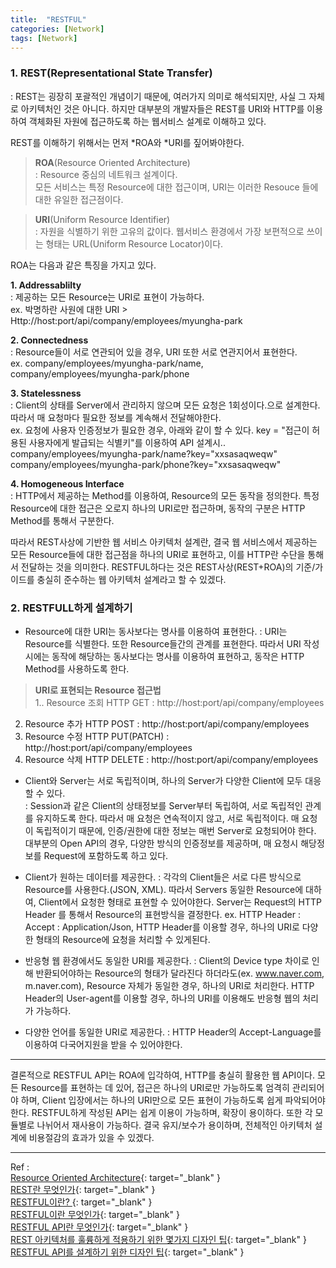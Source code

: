 ```yaml
---
title:  "RESTFUL"
categories: [Network]
tags: [Network]
---
```


### 1. REST(Representational State Transfer)    

: REST는 굉장히 포괄적인 개념이기 때문에, 여러가지 의미로 해석되지만, 사실 그 자체로 아키텍처인 것은 아니다. 하지만 대부분의 개발자들은 REST를 URI와 HTTP를 이용하여 객체화된 자원에 접근하도록 하는 웹서비스 설계로 이해하고 있다.    

REST를 이해하기 위해서는 먼저 *ROA와 *URI를 짚어봐야한다.    

> **ROA**(Resource Oriented Architecture)  
: Resource 중심의 네트워크 설계이다.  
모든 서비스는 특정 Resource에 대한 접근이며, URI는 이러한 Resouce 들에 대한 유일한 접근점이다.    

> **URI**(Uniform Resource Identifier)  
: 자원을 식별하기 위한 고유의 값이다. 웹서비스 환경에서 가장 보편적으로 쓰이는 형태는 URL(Uniform Resource Locator)이다.    

ROA는 다음과 같은 특징을 가지고 있다.    

**1. Addressablilty**  
: 제공하는 모든 Resource는 URI로 표현이 가능하다.    
ex. 박명하란 사원에 대한 URI > Http://host:port/api/company/employees/myungha-park    

**2. Connectedness**  
: Resource들이 서로 연관되어 있을 경우, URI 또한 서로 연관지어서 표현한다.    
ex. company/employees/myungha-park/name,    
    company/employees/myungha-park/phone    

**3. Statelessness**  
: Client의 상태를 Server에서 관리하지 않으며 모든 요청은 1회성이다.으로 설계한다. 따라서 매 요청마다 필요한 정보를 계속해서 전달해야한다.  
ex. 요청에 사용자 인증정보가 필요한 경우, 아래와 같이 할 수 있다. 
key = "접근이 허용된 사용자에게 발급되는 식별키"를 이용하여 API 설계시..  
company/employees/myungha-park/name?key="xxsasaqweqw"  
company/employees/myungha-park/phone?key="xxsasaqweqw"    

**4. Homogeneous Interface**  
: HTTP에서 제공하는 Method를 이용하여, Resource의 모든 동작을 정의한다. 특정 Resource에 대한 접근은 오로지 하나의 URI로만 접근하며, 동작의 구분은 HTTP Method를 통해서 구분한다.    

따라서 REST사상에 기반한 웹 서비스 아키텍처 설계란, 결국 웹 서비스에서 제공하는 모든 Resource들에 대한 접근점을 하나의 URI로 표현하고, 이를 HTTP란 수단을 통해서 전달하는 것을 의미한다.
RESTFUL하다는 것은 REST사상(REST+ROA)의 기준/가이드를 충실히 준수하는 웹 아키텍처 설계라고 할 수 있겠다.

### 2. RESTFULL하게 설계하기    
- Resource에 대한 URI는 동사보다는 명사를 이용하여 표현한다.
: URI는 Resource를 식별한다. 또한 Resource들간의 관계를 표현한다. 따라서 URI 작성시에는 동작에 해당하는 동사보다는 명사를 이용하여 표현하고, 동작은 HTTP Method를 사용하도록 한다.    

> **URI로 표현되는 Resource 접근법**  
1.. Resource 조회
HTTP GET : http://host:port/api/company/employees  
2. Resource 추가
HTTP POST : http://host:port/api/company/employees  
3. Resource 수정
HTTP PUT(PATCH) : http://host:port/api/company/employees  
4. Resource 삭제
HTTP DELETE : http://host:port/api/company/employees    

- Client와 Server는 서로 독립적이며, 하나의 Server가 다양한 Client에 모두 대응할 수 있다.  
: Session과 같은 Client의 상태정보를 Server부터 독립하여, 서로 독립적인 관계를 유지하도록 한다. 따라서 매 요청은 연속적이지 않고, 서로 독립적이다. 매 요청이 독립적이기 때문에, 인증/권한에 대한 정보는 매번 Server로 요청되어야 한다. 대부분의 Open API의 경우, 다양한 방식의 인증정보를 제공하며, 매 요청시 해당정보를 Request에 포함하도록 하고 있다. 

- Client가 원하는 데이터를 제공한다.
: 각각의 Client들은 서로 다른 방식으로 Resource를 사용한다.(JSON, XML). 따라서 Servers 동일한 Resource에 대하여, Client에서 요청한 형태로 표현할 수 있어야한다. Server는 Request의 HTTP Header 를 통해서 Resource의 표현방식을 결정한다.
ex. HTTP Header : Accept : Application/Json, HTTP Header를 이용할 경우, 하나의 URI로 다양한 형태의 Resource에 요청을 처리할 수 있게된다.

- 반응형 웹 환경에서도 동일한 URI를 제공한다. 
: Client의 Device type 차이로 인해 반환되어야하는 Resource의 형태가 달라진다 하더라도(ex. www.naver.com, m.naver.com), Resource 자체가 동일한 경우, 하나의 URI로 처리한다. HTTP Header의 User-agent를 이용할  경우, 하나의 URI를 이용해도 반응형 웹의 처리가 가능하다.

- 다양한 언어를 동일한 URI로 제공한다.
: HTTP Header의 Accept-Language를 이용하여 다국어지원을 받을 수 있어야한다.    

---
결론적으로 RESTFUL API는 ROA에 입각하여, HTTP를 충실히 활용한 웹 API이다. 모든 Resource를 표현하는 데 있어, 접근은 하나의 URI로만 가능하도록 엄격히 관리되어야 하며, Client 입장에서는 하나의 URI만으로 모든 표현이 가능하도록 쉽게 파악되어야 한다.
RESTFUL하게 작성된 API는 쉽게 이용이 가능하며, 확장이 용이하다. 또한 각 모듈별로 나뉘어서 재사용이 가능하다. 결국 유지/보수가 용이하며, 전체적인 아키텍처 설계에 비용절감의 효과가 있을 수 있겠다.    

---
Ref :  
[Resource Oriented Architecture](http://greatkim91.tistory.com/13){: target="_blank" }    
[REST란 무엇인가](http://egloos.zum.com/killins/v/3092502){: target="_blank" }    
[RESTFUL이란? ](http://sonim1.tistory.com/105){: target="_blank" }    
[RESTFUL이란 무엇인가](http://blog.remotty.com/blog/2014/01/28/lets-study-rest/){: target="_blank" }    
[RESTFUL API란 무엇인가](http://lalwr.blogspot.kr/2016/01/restful.html){: target="_blank" }    
[REST 아키텍처를 훌륭하게 적용하기 위한 몇가지 디자인 팁](https://spoqa.github.io/2012/02/27/rest-introduction.html){: target="_blank" }    
[RESTFUL API를 설계하기 위한 디자인 팁](https://spoqa.github.io/2013/06/11/more-restful-interface.html){: target="_blank" }    

